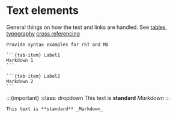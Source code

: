# Text elements

General things on how the text and links are handled. 
See 
[tables](https://pradyunsg.me/furo/kitchen-sink/tables/#), 
[typography](https://pradyunsg.me/furo/kitchen-sink/typography/) 
[cross referencing](https://www.sphinx-doc.org/en/master/usage/referencing.html#)

```{todo}
Provide syntax examples for rST and MD
```

````{tab-set}
```{tab-item} Label1
Markdown 1
```

```{tab-item} Label2
Markdown 2
```
````

:::{important}
:class: dropdown
This text is **standard** _Markdown_
:::

```{dropdown} Dropdown title
This text is **standard** _Markdown_
```

